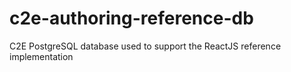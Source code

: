 # c2e-authoring-reference-db
C2E PostgreSQL database used to support the ReactJS reference implementation
